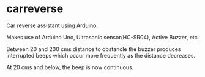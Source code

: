 # carreverse
Car reverse assistant using Arduino.

Makes use of Arduino Uno, Ultrasonic sensor(HC-SR04), Active Buzzer, etc.

Between 20 and 200 cms distance to obstancle the buzzer produces interrupted beeps which occur more frequently as the distance 
decreases.

At 20 cms and below, the beep is now continuous.
